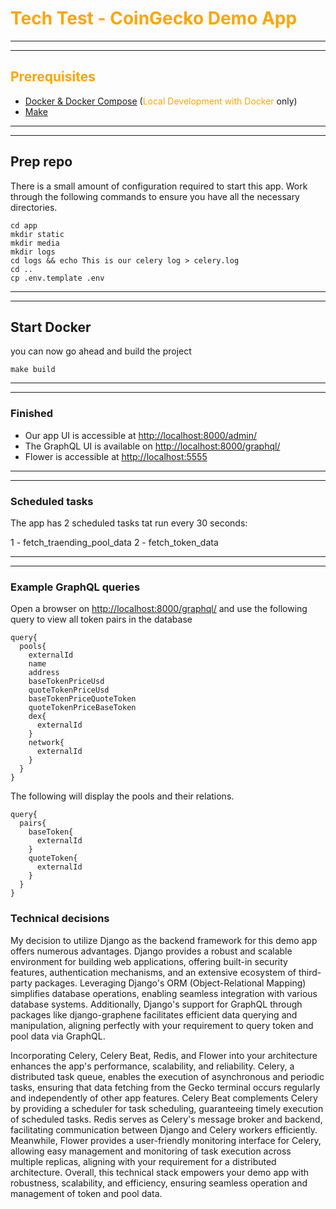 # <span style="color:orange">Tech Test - CoinGecko Demo App</span>


***
***
## <span style="color:orange">Prerequisites<span>
* [Docker & Docker Compose](https://docs.docker.com/desktop/) (<span style="color:orange">Local Development with Docker</span> only)
* [Make](https://www.gnu.org/software/make/)

***
***

## Prep repo
There is a small amount of configuration required to start this app. Work through the following commands to ensure you have all the necessary directories.
```
cd app
mkdir static
mkdir media
mkdir logs
cd logs && echo This is our celery log > celery.log
cd ..
cp .env.template .env
```

***
***

## Start Docker
you can now go ahead and build the project
```
make build
```

***
***

### Finished

* Our app UI is accessible at [http://localhost:8000/admin/](http://localhost:8000/admin/)
* The GraphQL UI is available on [http://localhost:8000/graphql/](http://localhost:8000/graphql/)
* Flower is accessible at [http://localhost:5555](http://localhost:5555)

***
*** 

### Scheduled tasks
The app has 2 scheduled tasks tat run every 30 seconds:

1 - fetch_traending_pool_data
2 - fetch_token_data

***
*** 


### Example GraphQL queries
Open a browser on [http://localhost:8000/graphql/](http://localhost:8000/graphql/) and use the following query to view all token pairs in the database
```
query{
  pools{
    externalId
    name
    address
    baseTokenPriceUsd
    quoteTokenPriceUsd
    baseTokenPriceQuoteToken
    quoteTokenPriceBaseToken
    dex{
      externalId
    }
    network{
      externalId
    }
  }
}
```
The following will display the pools and their relations.
```
query{
  pairs{
    baseToken{
      externalId
    }
    quoteToken{
      externalId
    }
  }
}
```

### Technical decisions
My decision to utilize Django as the backend framework for this demo app offers numerous advantages. Django provides a robust and scalable environment for building web applications, offering built-in security features, authentication mechanisms, and an extensive ecosystem of third-party packages. Leveraging Django's ORM (Object-Relational Mapping) simplifies database operations, enabling seamless integration with various database systems. Additionally, Django's support for GraphQL through packages like django-graphene facilitates efficient data querying and manipulation, aligning perfectly with your requirement to query token and pool data via GraphQL.

Incorporating Celery, Celery Beat, Redis, and Flower into your architecture enhances the app's performance, scalability, and reliability. Celery, a distributed task queue, enables the execution of asynchronous and periodic tasks, ensuring that data fetching from the Gecko terminal occurs regularly and independently of other app features. Celery Beat complements Celery by providing a scheduler for task scheduling, guaranteeing timely execution of scheduled tasks. Redis serves as Celery's message broker and backend, facilitating communication between Django and Celery workers efficiently. Meanwhile, Flower provides a user-friendly monitoring interface for Celery, allowing easy management and monitoring of task execution across multiple replicas, aligning with your requirement for a distributed architecture. Overall, this technical stack empowers your demo app with robustness, scalability, and efficiency, ensuring seamless operation and management of token and pool data.